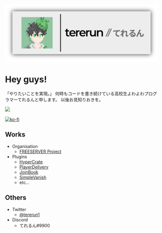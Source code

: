 <p class="profile-img" align="center">
 <img src="github_profile.png" width=800>
</p>

# Hey guys!

「やりたいことを実現。」
何時もコードを書き続けている高校生よわよわプログラマーてれるんと申します。
以後お見知りおきを。

![](https://github-readme-stats.vercel.app/api?username=tererun&show_icons=true&theme=react) 

[![ko-fi](https://ko-fi.com/img/githubbutton_sm.svg)](https://ko-fi.com/G2G73QT39)

## Works
 - Organisation
   - [FREESERVER Project](https://freeserver.pro)
 - Plugins
   - [HyperCrate](https://www.spigotmc.org/resources/hypercrate.87060/)
   - [PlayerDelivery](https://tererun.booth.pm/items/1921395)
   - [JoinBook](https://www.spigotmc.org/resources/joinbook.74367/)
   - [SimpleVanish](https://www.spigotmc.org/resources/simplevanish.76744/)
   - etc...

## Others
  - Twitter
    - [@tererun1](https://twitter.com/tererun1)
  - Discord
    - てれるん#9900
